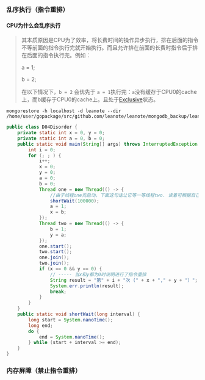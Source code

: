 ### 乱序执行（指令重排）

#### CPU为什么会乱序执行

>   其本质原因是CPU为了效率，将长费时间的操作异步执行，排在后面的指令不等前面的指令执行完就开始执行。而且允许排在前面的长费时指令后于排在后面的指令执行完。例如：
>
>   a = 1;
>
>   b = 2;
>
>   在以下情况下，`b = 2` 会优先于 `a = 1`执行完：`a`没有缓存于CPU0的cache上，而b缓存于CPU0的cache上。且处于[Exclusive](./CPU缓存&缓存一致性.md)状态。
>
>   



```undefined
mongorestore -h localhost -d leanote --dir /home/user/gopackage/src/github.com/leanote/leanote/mongodb_backup/leanote_install_data
```

```java
public class D04Disorder {
    private static int x = 0, y = 0;
    private static int a = 0, b = 0;
    public static void main(String[] args) throws InterruptedException {
        int i = 0;
        for (; ; ) {
            i++;
            x = 0;
            y = 0;
            a = 0;
            b = 0;
            Thread one = new Thread(() -> {
                //由于线程one先启动，下面这句话让它等一等线程two. 读着可根据自己电脑的实际性能适当调整等待时间.
                shortWait(100000);
                a = 1;
                x = b;
            });
            Thread two = new Thread(() -> {
                b = 1;
                y = a;
            });
            one.start();
            two.start();
            one.join();
            two.join();
            if (x == 0 && y == 0) {
                // ----- 当x和y都为0时说明进行了指令重排
                String result = "第" + i + "次 (" + x + "," + y + "）";
                System.err.println(result);
                break;
            }
        }
    }
    public static void shortWait(long interval) {
        long start = System.nanoTime();
        long end;
        do {
            end = System.nanoTime();
        } while (start + interval >= end);
    }
}
```





### 内存屏障（禁止指令重排）